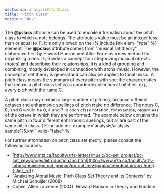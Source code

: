 ```yaml
---
sectionid: analysisPitchClass
title: "Pitch Class"
version: "dev"
---
```


The **@pclass** attribute can be used to encode information about the pitch class to which a note belongs. The attribute's value must be an integer less than or equal to 11. It is only allowed on the {% include link elem="note" %} element. The **@pclass** attribute comes from "musical set theory" elaborated first by Howard Hanson and Allen Forte as a new method for organizing tones. It provides a concept for categorizing musical objects (notes) and describing their relationships. It is a kind of grouping and combining, mostly developed in connection with atonal music. However, the concept of set theory is general and can also be applied to tonal music. A pitch class means the summary of every pitch with specific characteristics that means a pitch class set is an unordered collection of pitches, e.g., every pitch with the name C.

A pitch class may contain a large number of pitches, because different octaves and enharmonic spellings of pitch make no difference. The notes C, E, and G would be 0, 4 and 7 in pitch class notation, for example, regardless of the octave in which they are performed. The example below contains the same pitch in four different enharmonic spellings, but all are part of the same pitch class. 
{% include mei example="analysis/analysis-sample175.xml" valid="false" %}
    
For further information on pitch class set theory, please consult the following sources:

- [http://www.mta.ca/faculty/arts-letters/music/pc-set_project/pc-set_new/pages/introduction/toc.html](http://www.mta.ca/faculty/arts-letters/music/pc-set_project/pc-set_new/pages/introduction/toc.html){:.link_ref}
- "Analyzing Atonal Music: Pitch Class Set Theory and its Contexts" by Michael Schuijler (2008)
- Cohen, Allen Laurence (2004). Howard Hanson in Theory and Practice